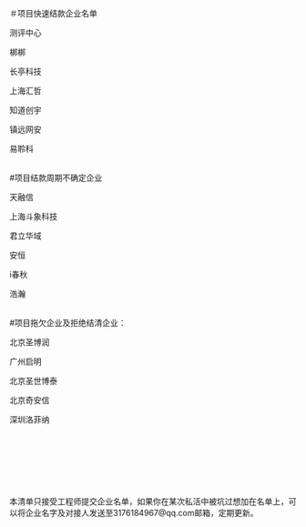 ＃项目快速结款企业名单</p>
测评中心</p>
梆梆</p>
长亭科技</p>
上海汇哲</p>
知道创宇</p>
镇远网安</p>
易聆科</p>
</p></p><br>
#项目结款周期不确定企业</p>
天融信</p>
上海斗象科技</p>
君立华域</p>
安恒</p>
i春秋</p>
浩瀚</p>
</p></p><br>
#项目拖欠企业及拒绝结清企业：</p>
北京圣博润</p>
广州启明</p>
北京圣世博泰</p>
北京奇安信</p>
深圳洛菲纳</p>
</p></p><br>
</p></p><br>
</p></p><br>
</p></p><br>
本清单只接受工程师提交企业名单，如果你在某次私活中被坑过想加在名单上，可以将企业名字及对接人发送至3176184967@qq.com邮箱，定期更新。
